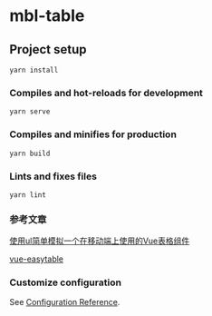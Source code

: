 # mbl-table

## Project setup
```
yarn install
```

### Compiles and hot-reloads for development
```
yarn serve
```

### Compiles and minifies for production
```
yarn build
```

### Lints and fixes files
```
yarn lint
```
### 参考文章
[使用ul简单模拟一个在移动端上使用的Vue表格组件](https://xiaojun1994.top/posts/daeb57f7.html)

[vue-easytable](http://doc.huangsw.com/vue-easytable/#/zh/doc/intro)

### Customize configuration
See [Configuration Reference](https://cli.vuejs.org/config/).